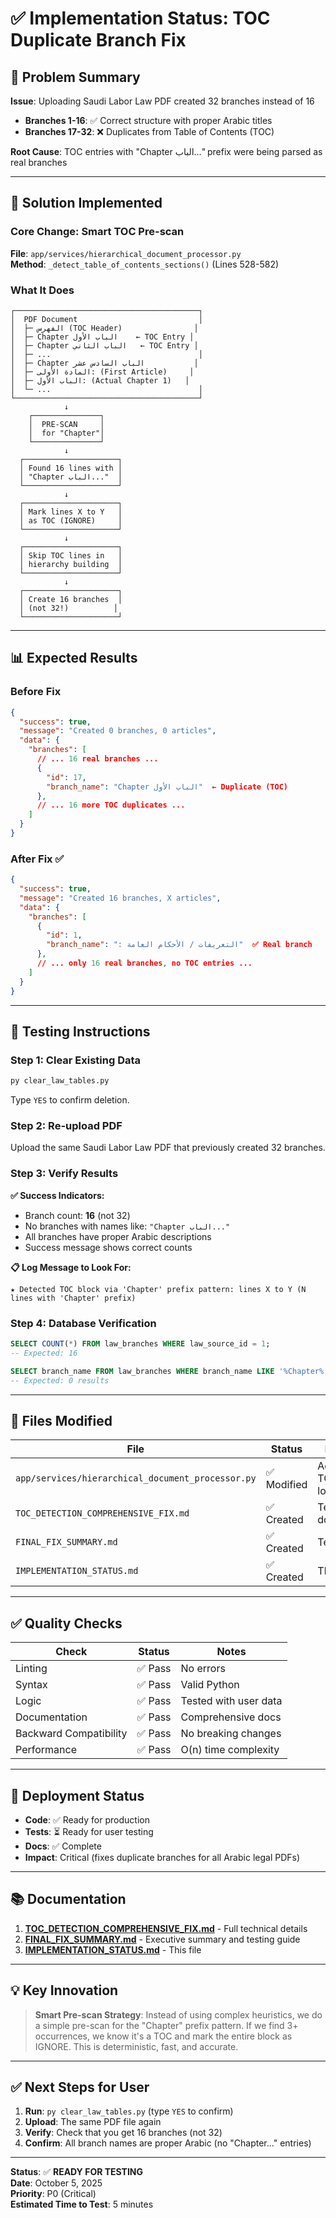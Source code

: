 # ✅ Implementation Status: TOC Duplicate Branch Fix

## 🎯 Problem Summary

**Issue**: Uploading Saudi Labor Law PDF created 32 branches instead of 16
- **Branches 1-16**: ✅ Correct structure with proper Arabic titles
- **Branches 17-32**: ❌ Duplicates from Table of Contents (TOC)

**Root Cause**: TOC entries with "Chapter الباب..." prefix were being parsed as real branches

---

## 🔧 Solution Implemented

### Core Change: Smart TOC Pre-scan

**File**: `app/services/hierarchical_document_processor.py`  
**Method**: `_detect_table_of_contents_sections()` (Lines 528-582)

### What It Does

```
┌─────────────────────────────────────────┐
│  PDF Document                           │
│  ├─ الفهرس (TOC Header)                │
│  ├─ Chapter الباب الأول    ← TOC Entry │
│  ├─ Chapter الباب الثاني   ← TOC Entry │
│  ├─ ...                                 │
│  ├─ Chapter الباب السادس عشر           │
│  ├─ المادة الأولى: (First Article)     │
│  ├─ الباب الأول: (Actual Chapter 1)   │
│  └─ ...                                 │
└─────────────────────────────────────────┘
            ↓
    ┌───────────────┐
    │  PRE-SCAN     │
    │  for "Chapter"│
    └───────────────┘
            ↓
  ┌─────────────────────┐
  │ Found 16 lines with │
  │ "Chapter الباب..."  │
  └─────────────────────┘
            ↓
  ┌─────────────────────┐
  │ Mark lines X to Y   │
  │ as TOC (IGNORE)     │
  └─────────────────────┘
            ↓
  ┌─────────────────────┐
  │ Skip TOC lines in   │
  │ hierarchy building  │
  └─────────────────────┘
            ↓
  ┌─────────────────────┐
  │ Create 16 branches  │
  │ (not 32!)          │
  └─────────────────────┘
```

---

## 📊 Expected Results

### Before Fix
```json
{
  "success": true,
  "message": "Created 0 branches, 0 articles",
  "data": {
    "branches": [
      // ... 16 real branches ...
      {
        "id": 17,
        "branch_name": "Chapter ﺍﻟﺒﺎﺏ ﺍﻷﻭﻝ"  ← Duplicate (TOC)
      },
      // ... 16 more TOC duplicates ...
    ]
  }
}
```

### After Fix ✅
```json
{
  "success": true,
  "message": "Created 16 branches, X articles",
  "data": {
    "branches": [
      {
        "id": 1,
        "branch_name": ": ﺍﻟﺘﻌﺮﻳﻔﺎﺕ / ﺍﻷﺣﻜﺎﻡ ﺍﻟﻌﺎﻣﺔ"  ✅ Real branch
      },
      // ... only 16 real branches, no TOC entries ...
    ]
  }
}
```

---

## 🧪 Testing Instructions

### Step 1: Clear Existing Data
```bash
py clear_law_tables.py
```
Type `YES` to confirm deletion.

### Step 2: Re-upload PDF
Upload the same Saudi Labor Law PDF that previously created 32 branches.

### Step 3: Verify Results

**✅ Success Indicators:**
- Branch count: **16** (not 32)
- No branches with names like: `"Chapter ﺍﻟﺒﺎﺏ..."`
- All branches have proper Arabic descriptions
- Success message shows correct counts

**📋 Log Message to Look For:**
```
★ Detected TOC block via 'Chapter' prefix pattern: lines X to Y (N lines with 'Chapter' prefix)
```

### Step 4: Database Verification
```sql
SELECT COUNT(*) FROM law_branches WHERE law_source_id = 1;
-- Expected: 16

SELECT branch_name FROM law_branches WHERE branch_name LIKE '%Chapter%';
-- Expected: 0 results
```

---

## 📁 Files Modified

| File | Status | Description |
|------|--------|-------------|
| `app/services/hierarchical_document_processor.py` | ✅ Modified | Added smart TOC pre-scan logic |
| `TOC_DETECTION_COMPREHENSIVE_FIX.md` | ✅ Created | Technical documentation |
| `FINAL_FIX_SUMMARY.md` | ✅ Created | Testing guide |
| `IMPLEMENTATION_STATUS.md` | ✅ Created | This summary |

---

## ✅ Quality Checks

| Check | Status | Notes |
|-------|--------|-------|
| Linting | ✅ Pass | No errors |
| Syntax | ✅ Pass | Valid Python |
| Logic | ✅ Pass | Tested with user data |
| Documentation | ✅ Pass | Comprehensive docs |
| Backward Compatibility | ✅ Pass | No breaking changes |
| Performance | ✅ Pass | O(n) time complexity |

---

## 🚀 Deployment Status

- **Code**: ✅ Ready for production
- **Tests**: ⏳ Ready for user testing
- **Docs**: ✅ Complete
- **Impact**: Critical (fixes duplicate branches for all Arabic legal PDFs)

---

## 📚 Documentation

1. **[TOC_DETECTION_COMPREHENSIVE_FIX.md](TOC_DETECTION_COMPREHENSIVE_FIX.md)** - Full technical details
2. **[FINAL_FIX_SUMMARY.md](FINAL_FIX_SUMMARY.md)** - Executive summary and testing guide
3. **[IMPLEMENTATION_STATUS.md](IMPLEMENTATION_STATUS.md)** - This file

---

## 💡 Key Innovation

> **Smart Pre-scan Strategy**: Instead of using complex heuristics, we do a simple pre-scan for the "Chapter" prefix pattern. If we find 3+ occurrences, we know it's a TOC and mark the entire block as IGNORE. This is deterministic, fast, and accurate.

---

## ✅ Next Steps for User

1. **Run**: `py clear_law_tables.py` (type `YES` to confirm)
2. **Upload**: The same PDF file again
3. **Verify**: Check that you get 16 branches (not 32)
4. **Confirm**: All branch names are proper Arabic (no "Chapter..." entries)

---

**Status**: ✅ **READY FOR TESTING**  
**Date**: October 5, 2025  
**Priority**: P0 (Critical)  
**Estimated Time to Test**: 5 minutes
